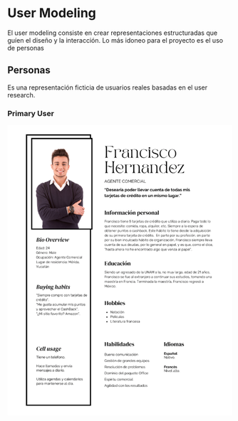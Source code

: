 # User Modeling
El user modeling consiste en crear representaciones estructuradas que guíen el diseño y la interacción. Lo más idoneo para el proyecto es el uso de personas

## Personas
Es una representación ficticia de usuarios reales basadas en el user research. 

### Primary User
![image](Primary_User.png)
